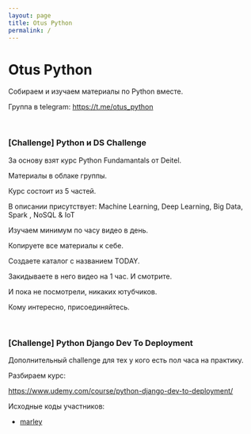 ```yaml
---
layout: page
title: Otus Python
permalink: /
---
```


# Otus Python

Собираем и изучаем материалы по Python вместе.

Группа в telegram: https://t.me/otus_python

<br/>

### [Challenge] Python и DS Challenge


За основу взят курс Python Fundamantals от Deitel.

Материалы в облаке группы.

Курс состоит из 5 частей.

В описании присутствует: Machine Learning, Deep Learning, Big Data, Spark , NoSQL & IoT

Изучаем минимум по часу видео в день.

Копируете все материалы к себе.

Создаете каталог с названием TODAY.

Закидываете в него видео на 1 час. И смотрите.

И пока не посмотрели, никаких ютубчиков.

Кому интересно, присоединяйтесь.


<br/>

### [Challenge] Python Django Dev To Deployment

Дополнительный challenge для тех у кого есть пол часа на практику.

Разбираем курс:

https://www.udemy.com/course/python-django-dev-to-deployment/


Исходные коды участников:

<ul>
  <li><a href="https://bitbucket.org/marley-python/python-django-dev-to-deployment/src/master/">marley</li>
</ul>